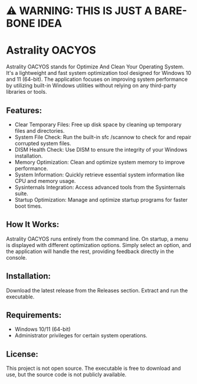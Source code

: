 # ⚠️ WARNING: THIS IS JUST A BARE-BONE IDEA

# Astrality OACYOS
Astrality OACYOS stands for Optimize And Clean Your Operating System. 
It's a lightweight and fast system optimization tool designed for Windows 10 and 11 (64-bit). 
The application focuses on improving system performance by utilizing built-in Windows utilities without relying on any third-party libraries or tools.

## Features:
- Clear Temporary Files: Free up disk space by cleaning up temporary files and directories.
- System File Check: Run the built-in sfc /scannow to check for and repair corrupted system files.
- DISM Health Check: Use DISM to ensure the integrity of your Windows installation.
- Memory Optimization: Clean and optimize system memory to improve performance.
- System Information: Quickly retrieve essential system information like CPU and memory usage.
- Sysinternals Integration: Access advanced tools from the Sysinternals suite.
- Startup Optimization: Manage and optimize startup programs for faster boot times.

## How It Works:
Astrality OACYOS runs entirely from the command line.
On startup, a menu is displayed with different optimization options.
Simply select an option, and the application will handle the rest, providing feedback directly in the console.


## Installation:
Download the latest release from the Releases section.
Extract and run the executable.

## Requirements:
- Windows 10/11 (64-bit)
- Administrator privileges for certain system operations.

## License:
This project is not open source.
The executable is free to download and use, but the source code is not publicly available.
